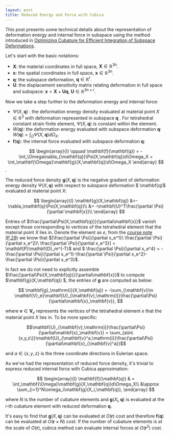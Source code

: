 ```yaml
---
layout: post
title: Reduced Energy and Force with Cubica
---
```

This post presents some technical details about the representation of deformation energy and internal force in subspace using the method introduced in [Optimizing Cubature for Efficient Integration of Subspace Deformations](http://www.cs.cornell.edu/~djames/papers/cubature08.pdf).

Let's start with the basic notations:

* $\mathbf{X}$: the material coordinates in full space, $\mathbf{X}\in \mathbb{R}^{3\mathrm{n}}$.
* $\mathbf{x}$: the spatial coordinates in full space, $\mathbf{x}\in \mathbb{R}^{3\mathrm{n}}$.
* $\mathbf{q}$: the subspace deformation, $\mathbf{q}\in \mathbb{R}^{\mathrm{r}}$.
* $\mathbf{U}$: the displacement sensitivity matrix relating deformation in full space and subspace: $\mathbf{x} = \mathbf{X} + \mathbf{Uq}$, $\mathbf{U}\in \mathbb{R}^{3\mathrm{n}\times\mathrm{r}}$.

Now we take a step further to the deformation energy and internal force: 

* $\Psi(X,\mathbf{q})$ : the deformation energy density evaluated at material point $X\in \mathbb{R}^{3}$ with deformation represented in subspace $\mathbf{q}$ . For tetrahedral constant strain finite element,  $\Psi(X,\mathbf{q})$ is constant within the element.
* $W(\mathbf{q})$: the deformation energy evaluated with subspace deformation $\mathbf{q}$: $W(\mathbf{q}) = \int_\Omega\Psi(X,\mathbf{q})d\Omega_X$.
* $\mathbf{f}(\mathbf{q})$: the internal force evaluated with subspace deformation $\mathbf{q}$: 

$$
\begin{array}{l}
\qquad \mathbf{f}(\mathbf{q}) = -\int_\Omega\nabla_{\mathbf{q}}\Psi(X,\mathbf{q})d\Omega_X = \int_\mathbf{\Omega}\mathbf{g}(X,\mathbf{q})d\Omega_X
\end{array}
$$.

The reduced force density $\mathbf{g}(X,\mathbf{q})$ is the negative gradient of deformation energy density $\Psi(X,\mathbf{q})$ with respect to subspace deformation $ \mathbf{q}$ evaluated at material point $X$:

$$
\begin{array}{l}
\mathbf{g}(X,\mathbf{q}) &=-\nabla_\mathbf{q}\Psi(X,\mathbf{q})\\
                                        &= -\mathbf{U}^T\frac{\partial \Psi}{\partial \mathbf{x}}\\
\end{array}
$$

Entries of $\frac{\partial\Psi(X,\mathbf{q})}{\partial\mathbf{x}}$ vanish except those corresponding to vertices of the tetrahedral element that the material point $X$ lies in. Denote the element as $e$, from the [course note (P.29)](http://run.usc.edu/femdefo/barbic-courseNotes-modelReduction.pdf) we know that $[\frac{\partial \Psi}{\partial x_e^1}\  \frac{\partial \Psi}{\partial x_e^2}\  \frac{\partial \Psi}{\partial x_e^3}] = \mathbf{P}\mathbf{D}_m^{-T}$ and $  \frac{\partial \Psi}{\partial x_e^4} = -\frac{\partial \Psi}{\partial x_e^1}-\frac{\partial \Psi}{\partial x_e^2}-\frac{\partial \Psi}{\partial x_e^3}$.

In fact we do not need to explicitly assemble $\frac{\partial\Psi(X,\mathbf{q})}{\partial\mathbf{x}}$ to compute $\mathbf{g}(X,\mathbf{q}) $, the entries of $\mathbf{g}$ are computed as below:

$$
\mathbf{g}_\mathrm{i}(X,\mathbf{q}) = -\sum_{\mathbf{v}\in \mathbf{V}_e}\mathbf{U}_{\mathbf{v},\mathrm{i}}\frac{\partial\Psi}{\partial\mathbf{x}_\mathbf{v}},
$$

where $\mathbf{v} \in \mathbf{V} _{e}$ represents the vertices of the tetrahedral element $e$ that the material point $X$ lies in. To be more specific:

$$\mathbf{U}_{\mathbf{v},\mathrm{i}}\frac{\partial\Psi}{\partial\mathbf{x}_\mathbf{v}} = \sum_{a\in\{x,y,z\}}\mathbf{U}_{\mathbf{v}^a,\mathrm{i}}\frac{\partial\Psi}{\partial\mathbf{x}_{\mathbf{v}^a}}$$

and $a\in\{x,y,z\}$ is the three coordinate directions in Eulerian space.

As we've had the representation of reduced force density, it's trivial to express reduced internal force with Cubica approximation:

$$
\begin{array}{l}
\mathbf{f}(\mathbf{q}) & = \int_\mathbf{\Omega}\mathbf{g}(X,\mathbf{q})d\Omega_X\\
                                      &\approx \sum_{i=1}^N\omega_i\mathbf{g}(X_i,\mathbf{q}),
\end{array}
$$

where $N$ is the number of cubature elements and $\mathbf{g}(X_i,\mathbf{q})$ is evaluated at the $i$-th cubature element with reduced deformation $\mathbf{q}$.

It's easy to find that $\mathbf{g}(X,\mathbf{q})$ can be evaluated at $O(\mathbf{r})$ cost and therefore $\mathbf{f}(\mathbf{q})$ can be evaluated at $O(\mathbf{r}\times N)$ cost. If the number of cubature elements is at the scale of  $O(\mathbf{r})$, cubica method can evaluate internal forces at $O(\mathbf{r}^2)$ cost.
